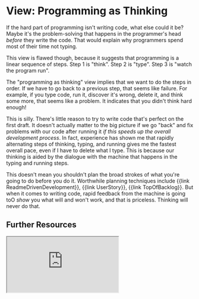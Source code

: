 # View: Programming as Thinking

If the hard part of programming isn't writing code, what else could it be? Maybe it's the problem-solving that happens in the programmer's head _before_ they write the code. That would explain why programmers spend most of their time not typing.

This view is flawed though, because it suggests that programming is a linear sequence of steps. Step 1 is "think". Step 2 is "type". Step 3 is "watch the program run".

The "programming as thinking" view implies that we want to do the steps in order. If we have to go back to a previous step, that seems like failure. For example, if you type code, run it, discover it's wrong, delete it, and think some more, that seems like a problem. It indicates that you didn't think hard enough!

This is silly. There's little reason to try to write code that's perfect on the first draft. It doesn't actually matter to the big picture if we go "back" and fix problems with our code after running it *if this speeds up the overall development process*. In fact, experience has shown me that rapidly alternating steps of thinking, typing, and running gives me the fastest overall pace, even if I have to delete what I type. This is because our thinking is aided by the dialogue with the machine that happens in the typing and running steps.

This doesn't mean you shouldn't plan the broad strokes of what you're going to do before you do it. Worthwhile planning techniques include {{link ReadmeDrivenDevelopment}}, {{link UserStory}}, {{link TopOfBacklog}}. But when it comes to  writing code, rapid feedback from the machine is going toO *show* you what will and won't work, and that is priceless. Thinking will never do that.

## Further Resources

<iframe src="https://www.youtube-nocookie.com/embed/f84n5oFoZBc?rel=0&iv_load_policy=3"></iframe>
